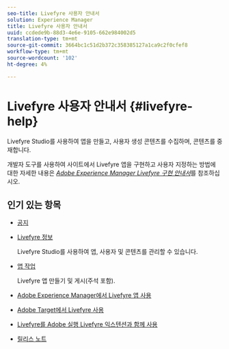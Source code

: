 ```yaml
---
seo-title: Livefyre 사용자 안내서
solution: Experience Manager
title: Livefyre 사용자 안내서
uuid: ccdede9b-88d3-4e6e-9105-662e984002d5
translation-type: tm+mt
source-git-commit: 3664bc1c51d2b372c358385127a1ca9c2f0cfef8
workflow-type: tm+mt
source-wordcount: '102'
ht-degree: 4%

---
```



# Livefyre 사용자 안내서 {#livefyre-help}

Livefyre Studio를 사용하여 앱을 만들고, 사용자 생성 콘텐츠를 수집하며, 콘텐츠를 중재합니다.

개발자 도구를 사용하여 사이트에서 Livefyre 앱을 구현하고 사용자 지정하는 방법에 대한 자세한 내용은 [*Adobe Experience Manager Livefyre 구현 안내서*](/help/implementation/home.md)&#x200B;를 참조하십시오.

## 인기 있는 항목

* [공지](c-anouncements.md#c_anouncements)

* [Livefyre 정보](c-product.md#c_product)

   Livefyre Studio를 사용하여 앱, 사용자 및 콘텐츠를 관리할 수 있습니다.

* [앱 작업](c-about-apps/c-about-apps.md#c_about_apps)

   Livefyre 앱 만들기 및 게시(주석 포함).

* [Adobe Experience Manager에서 Livefyre 앱 사용](https://helpx.adobe.com/experience-manager/6-4/sites/administering/using/livefyre.html)


* [Adobe Target에서 Livefyre 사용](/help/using/c-library/livefyre-target.md)

* [Livefyre를 Adobe 실행 Livefyre 익스텐션과 함께 사용](https://docs.adobelaunch.com/extension-reference/web/adobe-livefyre-extension)

* [릴리스 노트](c-rn/c-rn.md#c_rn)

